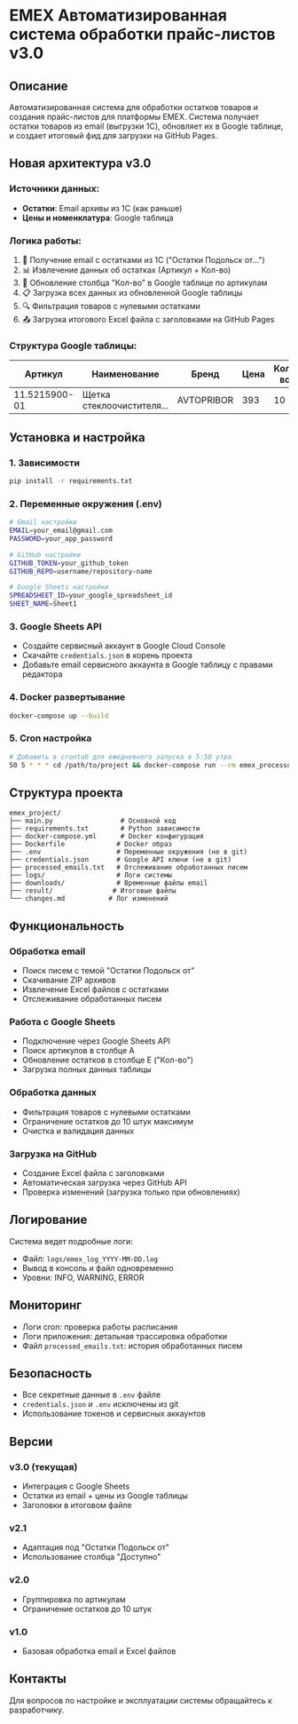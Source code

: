 # EMEX Автоматизированная система обработки прайс-листов v3.0

## Описание

Автоматизированная система для обработки остатков товаров и создания прайс-листов для платформы EMEX. Система получает остатки товаров из email (выгрузки 1С), обновляет их в Google таблице, и создает итоговый фид для загрузки на GitHub Pages.

## Новая архитектура v3.0

### Источники данных:
- **Остатки**: Email архивы из 1С (как раньше)
- **Цены и номенклатура**: Google таблица

### Логика работы:
1. 📧 Получение email с остатками из 1С ("Остатки Подольск от...")
2. 📊 Извлечение данных об остатках (Артикул + Кол-во)
3. 🔄 Обновление столбца "Кол-во" в Google таблице по артикулам
4. 📋 Загрузка всех данных из обновленной Google таблицы
5. 🔍 Фильтрация товаров с нулевыми остатками
6. 📤 Загрузка итогового Excel файла с заголовками на GitHub Pages

### Структура Google таблицы:
| Артикул | Наименование | Бренд | Цена | Кол-во | Кратность |
|---------|-------------|-------|------|---------|-----------|
| 11.5215900-01 | Щетка стеклоочистителя... | AVTOPRIBOR | 393 | 10 | 1 |

## Установка и настройка

### 1. Зависимости
```bash
pip install -r requirements.txt
```

### 2. Переменные окружения (.env)
```bash
# Gmail настройки
EMAIL=your_email@gmail.com
PASSWORD=your_app_password

# GitHub настройки
GITHUB_TOKEN=your_github_token
GITHUB_REPO=username/repository-name

# Google Sheets настройки
SPREADSHEET_ID=your_google_spreadsheet_id
SHEET_NAME=Sheet1
```

### 3. Google Sheets API
- Создайте сервисный аккаунт в Google Cloud Console
- Скачайте `credentials.json` в корень проекта
- Добавьте email сервисного аккаунта в Google таблицу с правами редактора

### 4. Docker развертывание
```bash
docker-compose up --build
```

### 5. Cron настройка
```bash
# Добавить в crontab для ежедневного запуска в 5:50 утра
50 5 * * * cd /path/to/project && docker-compose run --rm emex_processor >> logs/cron.log 2>&1
```

## Структура проекта

```
emex_project/
├── main.py                 # Основной код
├── requirements.txt        # Python зависимости
├── docker-compose.yml      # Docker конфигурация
├── Dockerfile             # Docker образ
├── .env                   # Переменные окружения (не в git)
├── credentials.json       # Google API ключи (не в git)
├── processed_emails.txt   # Отслеживание обработанных писем
├── logs/                  # Логи системы
├── downloads/             # Временные файлы email
├── result/               # Итоговые файлы
└── changes.md           # Лог изменений
```

## Функциональность

### Обработка email
- Поиск писем с темой "Остатки Подольск от"
- Скачивание ZIP архивов
- Извлечение Excel файлов с остатками
- Отслеживание обработанных писем

### Работа с Google Sheets
- Подключение через Google Sheets API
- Поиск артикулов в столбце A
- Обновление остатков в столбце E ("Кол-во")
- Загрузка полных данных таблицы

### Обработка данных
- Фильтрация товаров с нулевыми остатками
- Ограничение остатков до 10 штук максимум
- Очистка и валидация данных

### Загрузка на GitHub
- Создание Excel файла с заголовками
- Автоматическая загрузка через GitHub API
- Проверка изменений (загрузка только при обновлениях)

## Логирование

Система ведет подробные логи:
- Файл: `logs/emex_log_YYYY-MM-DD.log`
- Вывод в консоль и файл одновременно
- Уровни: INFO, WARNING, ERROR

## Мониторинг

- Логи cron: проверка работы расписания
- Логи приложения: детальная трассировка обработки
- Файл `processed_emails.txt`: история обработанных писем

## Безопасность

- Все секретные данные в `.env` файле
- `credentials.json` и `.env` исключены из git
- Использование токенов и сервисных аккаунтов

## Версии

### v3.0 (текущая)
- Интеграция с Google Sheets
- Остатки из email + цены из Google таблицы
- Заголовки в итоговом файле

### v2.1
- Адаптация под "Остатки Подольск от"
- Использование столбца "Доступно"

### v2.0
- Группировка по артикулам
- Ограничение остатков до 10 штук

### v1.0
- Базовая обработка email и Excel файлов

## Контакты

Для вопросов по настройке и эксплуатации системы обращайтесь к разработчику.
